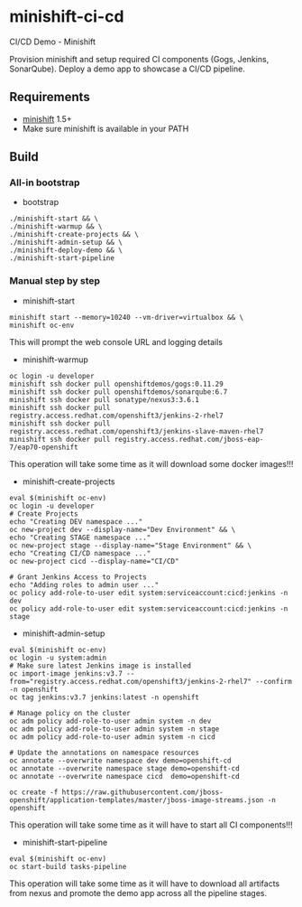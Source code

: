 # minishift-ci-cd
CI/CD Demo - Minishift

Provision minishift and setup required CI components (Gogs, Jenkins, SonarQube). 
Deploy a demo app to showcase a CI/CD pipeline.

## Requirements
- [minishift](https://docs.openshift.org/latest/minishift/getting-started/installing.html) 1.5+
- Make sure minishift is available in your PATH

## Build

### All-in bootstrap
* bootstrap
```
./minishift-start && \
./minishift-warmup && \
./minishift-create-projects && \
./minishift-admin-setup && \
./minishift-deploy-demo && \
./minishift-start-pipeline
```
### Manual step by step
* minishift-start
```
minishift start --memory=10240 --vm-driver=virtualbox && \
minishift oc-env
```
This will prompt the web console URL and logging details
* minishift-warmup
```
oc login -u developer
minishift ssh docker pull openshiftdemos/gogs:0.11.29
minishift ssh docker pull openshiftdemos/sonarqube:6.7
minishift ssh docker pull sonatype/nexus3:3.6.1
minishift ssh docker pull registry.access.redhat.com/openshift3/jenkins-2-rhel7
minishift ssh docker pull registry.access.redhat.com/openshift3/jenkins-slave-maven-rhel7 
minishift ssh docker pull registry.access.redhat.com/jboss-eap-7/eap70-openshift
```
This operation will take some time as it will download some docker images!!!
  
* minishift-create-projects
```
eval $(minishift oc-env)
oc login -u developer
# Create Projects
echo "Creating DEV namespace ..."
oc new-project dev --display-name="Dev Environment" && \
echo "Creating STAGE namespace ..."
oc new-project stage --display-name="Stage Environment" && \
echo "Creating CI/CD namespace ..."
oc new-project cicd --display-name="CI/CD"

# Grant Jenkins Access to Projects
echo "Adding roles to admin user ..."
oc policy add-role-to-user edit system:serviceaccount:cicd:jenkins -n dev
oc policy add-role-to-user edit system:serviceaccount:cicd:jenkins -n stage
```
* minishift-admin-setup
```
eval $(minishift oc-env)
oc login -u system:admin
# Make sure latest Jenkins image is installed
oc import-image jenkins:v3.7 --from="registry.access.redhat.com/openshift3/jenkins-2-rhel7" --confirm -n openshift
oc tag jenkins:v3.7 jenkins:latest -n openshift

# Manage policy on the cluster
oc adm policy add-role-to-user admin system -n dev 
oc adm policy add-role-to-user admin system -n stage 
oc adm policy add-role-to-user admin system -n cicd
 
# Update the annotations on namespace resources    
oc annotate --overwrite namespace dev demo=openshift-cd 
oc annotate --overwrite namespace stage demo=openshift-cd
oc annotate --overwrite namespace cicd  demo=openshift-cd

oc create -f https://raw.githubusercontent.com/jboss-openshift/application-templates/master/jboss-image-streams.json -n openshift
```
This operation will take some time as it will have to start all CI components!!!
* minishift-start-pipeline
```
eval $(minishift oc-env)
oc start-build tasks-pipeline
```
This operation will take some time as it will have to download all artifacts from nexus 
and promote the demo app across all the pipeline stages.